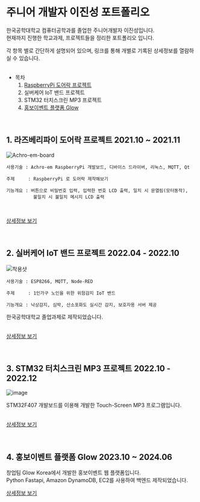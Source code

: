 # 주니어 개발자 이진성 포트폴리오

한국공학대학교 컴퓨터공학과를 졸업한 주니어개발자 이진성입니다.   
현재까지 진행한 학교과제, 프로젝트들을 정리한 포트폴리오 입니다.   
   
각 항목 별로 간단하게 설명되어 있으며, 링크를 통해 개별로 기록된 상세정보를 열람하실 수 있습니다.   
<br>

* 목차
  1. [RaspberryPi 도어락 프로젝트](#1.-라즈베리파이-도어락-프로젝트-2021.10-~-2021.11)
  2. 실버케어 IoT 밴드 프로젝트
  3. STM32 터치스크린 MP3 프로젝트
  4. [홍보이벤트 플랫폼 Glow](#4-홍보이벤트-플랫폼-glow--202310--202406)
 
<br>

## 1. 라즈베리파이 도어락 프로젝트 2021.10 ~ 2021.11
   
![Achro-em-board](https://github.com/user-attachments/assets/8d6ab277-2505-4ca0-8b19-b76e10f5aacd)   

```
사용기술 : Achro-em RaspberryPi 개발보드, 디바이스 드라이버, 리눅스, MQTT, Qt

주제     : RaspberryPi 로 도어락 제작해보기

기능개요 : 버튼으로 비밀번호 입력, 입력한 번호 LCD 출력, 일치 시 문열림(모터동작),
          불일치 시 불일치 메시지 LCD 출력
```

<br>

[상세정보 보기](https://github.com/masacorgi/RsapberryPi-Door-Lock)

<br>

## 2. 실버케어 IoT 밴드 프로젝트 2022.04 - 2022.10

![착용샷](https://github.com/user-attachments/assets/ca22e914-567a-4dd6-95ed-79dde880ad69)   

```
사용기술 : ESP8266, MQTT, Node-RED

주제     : 1인가구 노인을 위한 위험감지 IoT 밴드

기능개요 : 낙상감지, 심박, 산소포화도 실시간 감지, 보호자용 서버 제공
```
한국공학대학교 졸업과제로 제작되었습니다.   
<br>

[상세정보 보기](https://github.com/masacorgi/Silver-Care-IoT-Band)

<br>

## 3. STM32 터치스크린 MP3 프로젝트 2022.10 - 2022.12
![image](https://github.com/user-attachments/assets/549fc051-dff9-409e-8420-d8d9bc256a4f)   

STM32F407 개발보드를 이용해 개발한 Touch-Screen MP3 프로그램입니다.   
<br>

[상세정보 보기](https://github.com/masacorgi/Touch-Screen-MP3)

<br>

## 4. 홍보이벤트 플랫폼 Glow  2023.10 ~ 2024.06
창업팀 Glow Korea에서 개발한 홍보이벤트 웹 플랫폼입니다.   
Python Fastapi, Amazon DynamoDB, EC2를 사용하여 백엔드 제작되었습니다.   

[상세정보 보기](https://github.com/masacorgi/Glow)


<br>


